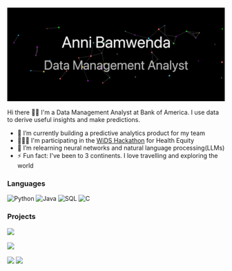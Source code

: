 ![Banner](https://github.com/Anni-Bamwenda/Anni-Bamwenda/blob/main/Banner.gif)

Hi there 👋🏾 I'm a Data Management Analyst at Bank of America. I use data to derive useful insights and make predictions.

- 🔭 I’m currently building a predictive analytics product for my team
- 👩🏾‍💻 I'm participating in the [WiDS Hackathon](https://www.kaggle.com/competitions/widsdatathon2024-challenge1/overview) for Health Equity
- 🌱 I’m relearning neural networks and natural language processing(LLMs)
- ⚡ Fun fact: I've been to 3 continents. I love travelling and exploring the world

### Languages

![Python](https://img.shields.io/badge/-Python-000?style=for-the-badge&logo=Python)
![Java](https://img.shields.io/badge/-Java-000?style=for-the-badge&logo=Java&logoColor=007396)
![SQL](https://img.shields.io/badge/-SQL-000?style=for-the-badge&logo=MySQL)
![C](https://img.shields.io/badge/-C-000?style=for-the-badge&logo=C)


### Projects

[![](https://img.shields.io/badge/%F0%9F%93%8D%20Accenture%20Internship-000?style=for-the-badge)](https://github.com/Anni-Bamwenda/Accenture-Project)

[![](https://img.shields.io/badge/-🩸%20Heartbleed-000)](https://github.com/adamalston/Heartbleed)

[![](https://img.shields.io/badge/-%20%F0%9F%91%A9%F0%9F%8F%BE%E2%80%8D%F0%9F%92%BB%20Industry%20Classification-000?style=for-the-badge)](https://github.com/Anni-Bamwenda/Industry_Classification-Project)
[![](https://img.shields.io/badge/%F0%9F%8F%A0%20House%20Price%20Prediction-000?style=for-the-badge)](https://github.com/Anni-Bamwenda/House-Pricing-Prediciton-Project)

